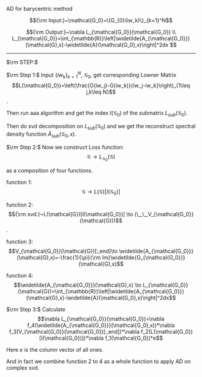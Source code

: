 AD for barycentric method

$${\rm Input:}~\mathcal{G_0}=\{G_{0}(iw_k)\}_{k=1}^N$$

$${\rm Output:}~\nabla L_{\mathcal{G_0}}(\mathcal{G_0}) \\ L_{\mathcal{G_0}}=\int_{\mathbb{R}}\left|\widetilde{A_{\mathcal{G_0}}}(\mathcal{G},x)-\widetilde{A}(\mathcal{G_0},x)\right|^2dx $$

-------
$\rm STEP:$

$\rm Step 1:$ 
Input $\{iw_k\}_{k=1}^N,~\mathcal{G_0}$, get corresponding Lowner Matrix 
$$L(\mathcal{G_0})=\left(\frac{G(iw_j)-G(iw_k)}{iw_j-iw_k}\right)_{1\leq j,k\leq N}$$.

Then run aaa algorithm and get the index $I(\mathcal{G_0})$ of the submatrix $L_{sub}(\mathcal{G_0})$.

Then do svd decomposition on $L_{sub}(\mathcal{G_0})$ and we get the reconstruct spectral density function $\widetilde{A}_{sub}(\mathcal{G_0},x)$.

$\rm Step 2:$
Now we construct Loss function: 
$$\mathcal{G}\to L_{\mathcal{G_0}}(\mathcal{G})$$

as a composition of four functions.

function 1: 
$$\mathcal{G}\to L(\mathcal{G})[I(\mathcal{G_0})]$$

function 2: 
$${\rm svd:}~L(\mathcal{G})[I(\mathcal{G_0})] \to (\_,\_,V_{\mathcal{G_0}}(\mathcal{G}))$$.

function 3: 
$$V_{\mathcal{G_0}}(\mathcal{G})[:,end]\to \widetilde{A_{\mathcal{G_0}}}(\mathcal{G},x)=-\frac{1}{\pi}{\rm Im}\widetilde{G_{\mathcal{G_0}}}(\mathcal{G},x)$$

function 4:
$$\widetilde{A_{\mathcal{G_0}}}(\mathcal{G},x) \to L_{\mathcal{G_0}}(\mathcal{G})=\int_{\mathbb{R}}\left|\widetilde{A_{\mathcal{G_0}}}(\mathcal{G},x)-\widetilde{A}(\mathcal{G_0},x)\right|^2dx$$

$\rm Step 3:$
Calculate 
$$\nabla L_{\mathcal{G_0}}(\mathcal{G_0})=\nabla f_4(\widetilde{A_{\mathcal{G_0}}}(\mathcal{G_0},x))*\nabla f_3(V_{\mathcal{G_0}}(\mathcal{G_0})[:,end])*\nabla f_2(L(\mathcal{G_0})[I(\mathcal{G_0})])*\nabla f_1(\mathcal{G_0})*e$$

Here $e$ is the column vector of all ones.

And in fact we combine function 2 to 4 as a whole function to apply AD on complex svd.


